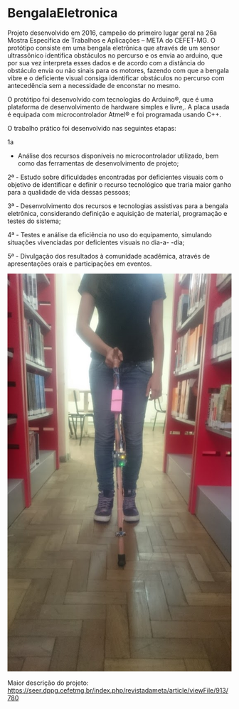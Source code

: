 # BengalaEletronica

Projeto desenvolvido em 2016, campeão do primeiro lugar geral na 26a Mostra Específica de Trabalhos e
Aplicações – META do CEFET-MG. O protótipo consiste em uma bengala eletrônica que através de um sensor ultrassônico identifica obstáculos no percurso e os envia ao arduino,
que por sua vez interpreta esses dados e de acordo com a distância do obstáculo envia ou não sinais para os motores, fazendo com que a bengala vibre e o deficiente visual
consiga identificar obstáculos no percurso com antecedência sem a necessidade de enconstar no mesmo.

O protótipo foi desenvolvido com tecnologias do Arduino®, que é
uma plataforma de desenvolvimento de hardware simples e livre,. A placa usada é
equipada com microcontrolador Atmel® e foi programada usando C++.


O trabalho prático foi desenvolvido nas seguintes etapas: 

1a
 - Análise
dos recursos disponíveis no microcontrolador utilizado, bem como
das ferramentas de desenvolvimento de projeto; 

2ª - Estudo sobre
dificuldades encontradas por deficientes visuais com o objetivo de
identificar e definir o recurso tecnológico que traria maior ganho
para a qualidade de vida dessas pessoas;

3ª - Desenvolvimento dos
recursos e tecnologias assistivas para a bengala eletrônica, considerando definição e aquisição de material, programação e testes do
sistema; 

4ª - Testes e análise da eficiência no uso do equipamento,
simulando situações vivenciadas por deficientes visuais no dia-a-
-dia; 

5ª - Divulgação dos resultados à comunidade acadêmica, através de apresentações orais e participações em eventos.

![Bengala](./imagens/bengala_uso.JPG "Bengala")

Maior descrição do projeto: https://seer.dppg.cefetmg.br/index.php/revistadameta/article/viewFile/913/780
